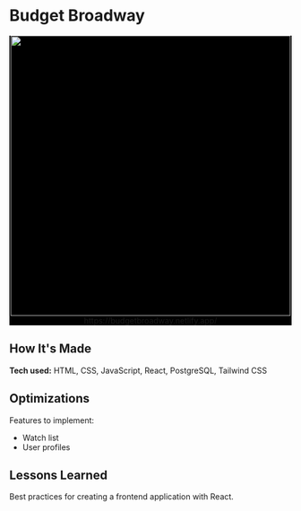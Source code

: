 # Budget Broadway
<div id="screenshot" align="center" style="background-color: #000;">
  <img src="https://user-images.githubusercontent.com/52875611/211209349-ba55e5a7-3620-494c-8f95-f222953894cd.png" width="500px">
  <br>https://budgetbroadway.netlify.app/
</div>

## How It's Made
**Tech used:** HTML, CSS, JavaScript, React, PostgreSQL, Tailwind CSS

## Optimizations
Features to implement:
- Watch list
- User profiles

## Lessons Learned
Best practices for creating a frontend application with React.
